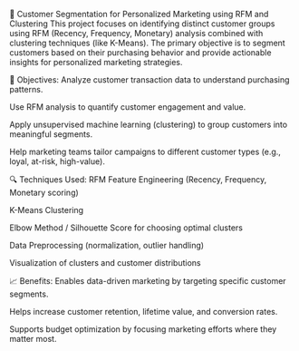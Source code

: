 🧠 Customer Segmentation for Personalized Marketing using RFM and Clustering
This project focuses on identifying distinct customer groups using RFM (Recency, Frequency, Monetary) analysis combined with clustering techniques (like K-Means). The primary objective is to segment customers based on their purchasing behavior and provide actionable insights for personalized marketing strategies.

📌 Objectives:
Analyze customer transaction data to understand purchasing patterns.

Use RFM analysis to quantify customer engagement and value.

Apply unsupervised machine learning (clustering) to group customers into meaningful segments.

Help marketing teams tailor campaigns to different customer types (e.g., loyal, at-risk, high-value).

🔍 Techniques Used:
RFM Feature Engineering (Recency, Frequency, Monetary scoring)

K-Means Clustering

Elbow Method / Silhouette Score for choosing optimal clusters

Data Preprocessing (normalization, outlier handling)

Visualization of clusters and customer distributions

📈 Benefits:
Enables data-driven marketing by targeting specific customer segments.

Helps increase customer retention, lifetime value, and conversion rates.

Supports budget optimization by focusing marketing efforts where they matter most.
